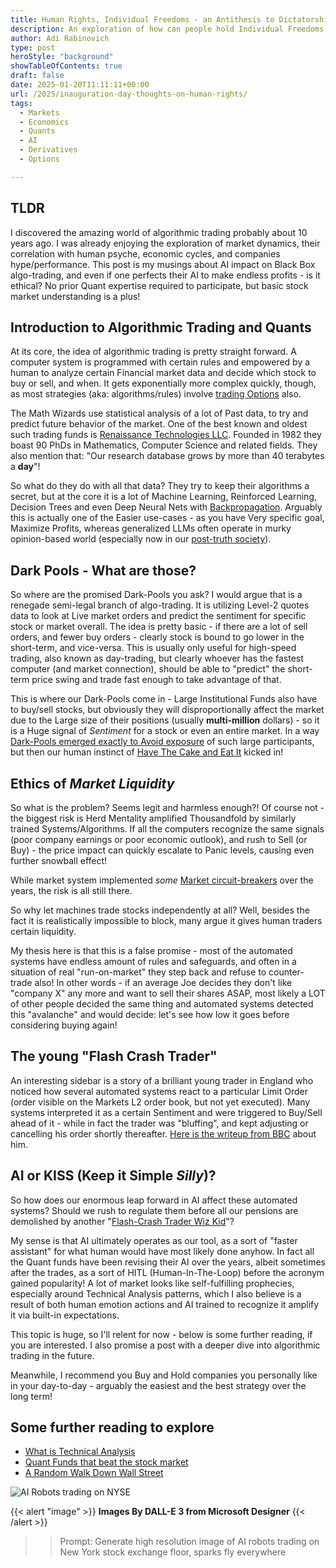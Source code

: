 ```yaml
---
title: Human Rights, Individual Freedoms - an Antithesis to Dictatorship
description: An exploration of how can people hold Individual Freedoms and Human Rights as paramount while also believing that Dictatorship governance is viable or even efficient option
author: Adi Rabinovich
type: post
heroStyle: "background"
showTableOfContents: true
draft: false
date: 2025-01-20T11:11:11+00:00
url: /2025/inauguration-day-thoughts-on-human-rights/
tags:
  - Markets
  - Economics
  - Quants
  - AI
  - Derivatives
  - Options

---
```

## TLDR

I discovered the amazing world of algorithmic trading probably about 10 years ago. I was already enjoying the exploration of market dynamics, their correlation with human psyche, economic cycles, and companies hype/performance. This post is my musings about AI impact on Black Box algo-trading, and even if one perfects their AI to make endless profits - is it ethical? No prior Quant expertise required to participate, but basic stock market understanding is a plus!

## Introduction to Algorithmic Trading and Quants

At its core, the idea of algorithmic trading is pretty straight forward. A computer system is programmed with certain rules and empowered by a human to analyze certain Financial market data and decide which stock to buy or sell, and when. It gets exponentially more complex quickly, though, as most strategies (aka: algorithms/rules) involve [trading Options](https://www.investopedia.com/terms/o/optionscontract.asp) also.

The Math Wizards use statistical analysis of a lot of Past data, to try and predict future behavior of the market. One of the best known and oldest such trading funds is [Renaissance Technologies LLC](https://www.rentec.com/). Founded in 1982 they boast 90 PhDs in Mathematics, Computer Science and related fields. They also mention that: "Our research database grows by more than 40 terabytes a **day**"!

So what do they do with all that data? They try to keep their algorithms a secret, but at the core it is a lot of Machine Learning, Reinforced Learning, Decision Trees and even Deep Neural Nets with [Backpropagation](https://en.wikipedia.org/wiki/Backpropagation). Arguably this is actually one of the Easier use-cases - as you have Very specific goal, Maximize Profits, whereas generalized LLMs often operate in murky opinion-based world (especially now in our [post-truth society](https://en.wikipedia.org/wiki/Post-truth)).

## Dark Pools - What are those?

So where are the promised Dark-Pools you ask? I would argue that is a renegade semi-legal branch of algo-trading. It is utilizing Level-2 quotes data to look at Live market orders and predict the sentiment for specific stock or market overall. The idea is pretty basic - if there are a lot of sell orders, and fewer buy orders - clearly stock is bound to go lower in the short-term, and vice-versa. This is usually only useful for high-speed trading, also known as day-trading, but clearly whoever has the fastest computer (and market connection), should be able to "predict" the short-term price swing and trade fast enough to take advantage of that.

This is where our Dark-Pools come in - Large Institutional Funds also have to buy/sell stocks, but obviously they will disproportionally affect the market due to the Large size of their positions (usually **multi-million** dollars) - so it is a Huge signal of *Sentiment* for a stock or even an entire market. In a way [Dark-Pools emerged exactly to Avoid exposure](https://www.investopedia.com/terms/d/dark-pool.asp) of such large participants, but then our human instinct of [Have The Cake and Eat It](https://en.wikipedia.org/wiki/You_can%27t_have_your_cake_and_eat_it) kicked in!

## Ethics of *Market Liquidity*

So what is the problem? Seems legit and harmless enough?! Of course not - the biggest risk is Herd Mentality amplified Thousandfold by similarly trained Systems/Algorithms. If all the computers recognize the same signals (poor company earnings or poor economic outlook), and rush to Sell (or Buy) - the price impact can quickly escalate to Panic levels, causing even further snowball effect!

While market system implemented *some* [Market circuit-breakers](https://www.investopedia.com/terms/c/circuitbreaker.asp) over the years, the risk is all still there.

So why let machines trade stocks independently at all? Well, besides the fact it is realistically impossible to block, many argue it gives human traders certain liquidity.

My thesis here is that this is a false promise - most of the automated systems have endless amount of rules and safeguards, and often in a situation of real "run-on-market" they step back and refuse to counter-trade also! In other words - if an average Joe decides they don't like "company X" any more and want to sell their shares ASAP, most likely a LOT of other people decided the same thing and automated systems detected this "avalanche" and would decide: let's see how low it goes before considering buying again!

## The young "Flash Crash Trader"

An interesting sidebar is a story of a brilliant young trader in England who noticed how several automated systems react to a particular Limit Order (order visible on the Markets L2 order book, but not yet executed). Many systems interpreted it as a certain Sentiment and were triggered to Buy/Sell ahead of it - while in fact the trader was "bluffing", and kept adjusting or cancelling his order shortly thereafter. [Here is the writeup from BBC](https://www.bbc.com/news/explainers-51265169) about him.

## AI or KISS (Keep it Simple *Silly*)?

So how does our enormous leap forward in AI affect these automated systems? Should we rush to regulate them before all our pensions are demolished by another "[Flash-Crash Trader Wiz Kid](https://www.bbc.com/news/explainers-51265169)"?

My sense is that AI ultimately operates as our tool, as a sort of "faster assistant" for what human would have most likely done anyhow. In fact all the Quant funds have been revising their AI over the years, albeit sometimes after the trades, as a sort of HITL (Human-In-The-Loop) before the acronym gained popularity! A lot of market looks like self-fulfilling prophecies, especially around Technical Analysis patterns, which I also believe is a result of both human emotion actions and AI trained to recognize it amplify it via built-in expectations.

This topic is huge, so I'll relent for now - below is some further reading, if you are interested. I also promise a post with a deeper dive into algorithmic trading in the future. 

Meanwhile, I recommend you Buy and Hold companies you personally like in your day-to-day - arguably the easiest and the best strategy over the long term!

## Some further reading to explore

- [What is Technical Analysis](https://www.investopedia.com/terms/t/technicalanalysis.asp)
- [Quant Funds that beat the stock market](https://medium.com/@siddharth.bhaisora/best-quant-funds-that-beat-the-stock-market-1597ca160df5)
- [A Random Walk Down Wall Street](https://www.amazon.com/Random-Walk-Down-Wall-Street-ebook/dp/B0B3G6FVT5/)

![AI Robots trading on NYSE](multiple_AI_bots_NYSE_trading.png "AI Robots trading with each other on NYSE")

{{< alert "image" >}}
**Images By DALL-E 3 from Microsoft Designer**
{{< /alert >}}
>> Prompt: Generate high resolution image of AI robots trading on New York stock exchange floor, sparks fly everywhere
